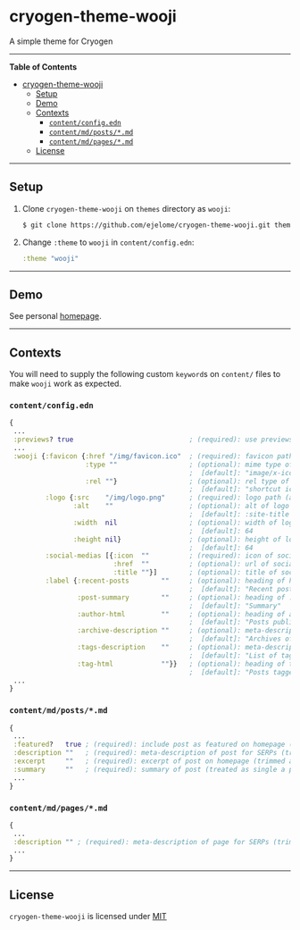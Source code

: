 cryogen-theme-wooji
===================

A simple theme for Cryogen

-------------------------------------------------------------------------------

<!-- markdown-toc start - Don't edit this section. Run M-x markdown-toc-refresh-toc -->
**Table of Contents**

- [cryogen-theme-wooji](#cryogen-theme-wooji)
    - [Setup](#setup)
    - [Demo](#demo)
    - [Contexts](#contexts)
        - [`content/config.edn`](#contentconfigedn)
        - [`content/md/posts/*.md`](#contentmdpostsmd)
        - [`content/md/pages/*.md`](#contentmdpagesmd)
    - [License](#license)

<!-- markdown-toc end -->

-------------------------------------------------------------------------------

Setup
-----

1. Clone `cryogen-theme-wooji` on `themes` directory as `wooji`:

    ``` bash
    $ git clone https://github.com/ejelome/cryogen-theme-wooji.git themes/wooji
    ```

2. Change `:theme` to `wooji` in `content/config.edn`:

    ``` clojure
    :theme "wooji"
    ```

-------------------------------------------------------------------------------

Demo
----

See personal [homepage](https://ejelome.com).

-------------------------------------------------------------------------------

Contexts
--------

You will need to supply the following custom `keyword`s on `content/` files to make `wooji` work as expected.

### `content/config.edn` ###

``` clojure
{
 ...
 :previews? true                             ; (required): use previews.html as home
 ...
 :wooji {:favicon {:href "/img/favicon.ico"  ; (required): favicon path (absolute path)
                   :type ""                  ; (optional): mime type of favicon
                                             ;  [default]: "image/x-icon"
                   :rel ""}                  ; (optional): rel type of favicon
                                             ;  [default]: "shortcut icon"
         :logo {:src    "/img/logo.png"      ; (required): logo path (absolute path)
                :alt    ""                   ; (optional): alt of logo if broken
                                             ;  [default]: :site-title
                :width  nil                  ; (optional): width of logo
                                             ;  [default]: 64
                :height nil}                 ; (optional): height of logo
                                             ;  [default]: 64
         :social-medias [{:icon  ""          ; (required): icon of socia media
                          :href  ""          ; (optional): url of social media
                          :title ""}]        ; (optional): title of social media
         :label {:recent-posts        ""     ; (optional): heading of homepage posts
                                             ;  [default]: "Recent posts"
                 :post-summary        ""     ; (optional): heading of :post-summary
                                             ;  [default]: "Summary"
                 :author-html         ""     ; (optional): heading of author.html
                                             ;  [default]: "Posts published by"
                 :archive-description ""     ; (optional): meta-description of archives.html
                                             ;  [default]: "Archives of posts according to date."
                 :tags-description    ""     ; (optional): meta-description of tags.html
                                             ;  [default]: "List of tags used on posts"
                 :tag-html            ""}}   ; (optional): heading of tag.html
                                             ;  [default]: "Posts tagged with"
 ...
}
```

### `content/md/posts/*.md` ###

``` clojure
{
 ...
 :featured?   true ; (required): include post as featured on homepage (use only on a single post)
 :description ""   ; (required): meta-description of post for SERPs (trimmed at 160th character)
 :excerpt     ""   ; (required): excerpt of post on homepage (trimmed at 150th character)
 :summary     ""   ; (required): summary of post (treated as single a paragraph)
 ...
}
```

### `content/md/pages/*.md` ###

``` clojure
{
 ...
 :description "" ; (required): meta-description of page for SERPs (trimmed at 160th character)
 ...
}
```

-------------------------------------------------------------------------------

License
-------

`cryogen-theme-wooji` is licensed under [MIT](./LICENSE)
